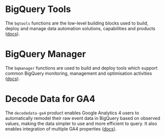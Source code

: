 # BigQuery Tools
The `bqtools` functions are the low-level building blocks used to build, deploy and manage data automation solutions, capabilities and products ([docs](https://transformationflow.io/reference/bqtools/)).

# BigQuery Manager
The `bqmanager` functions are used to build and deploy tools which support common BigQuery monitoring, management and optimisation activities ([docs](https://transformationflow.io/reference/bqmanager/)).

# Decode Data for GA4 
The `decodedata-ga4` product enables Google Analytics 4 users to automatically remodel their raw event data in BigQuery based on observed values, making the data simpler to use and more efficient to query. It also enables integration of multiple GA4 properties ([docs](https://transformationflow.io/reference/decodedata-ga4/)).